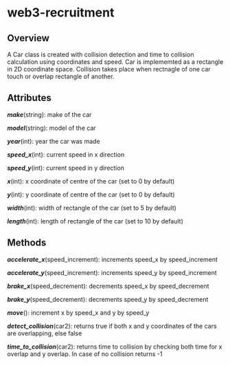 # web3-recruitment
## Overview
A Car class is created with collision detection and time to collision calculation using coordinates and speed. Car is implememted as a rectangle in 2D coordinate space. Collision takes place when rectnagle of one car touch or overlap rectangle of another.  

## Attributes
***make***(string): make of the car

***model***(string): model of the car

***year***(int): year the car was made

***speed_x***(int): current speed in x direction

***speed_y***(int): current speed in y direction

***x***(int): x coordinate of centre of the car (set to 0 by default)

***y***(int): y coordinate of centre of the car (set to 0 by default)

***width***(int): width of rectangle of the car (set to 5 by default)

***length***(int): length of rectangle of the car (set to 10 by default)

## Methods

***accelerate_x***(speed_increment): increments speed_x by speed_increment

***accelerate_y***(speed_increment): increments speed_y by speed_increment

***brake_x***(speed_decrement): decrements speed_x by speed_decrement

***brake_y***(speed_decrement): decrements speed_y by speed_decrement

***move***(): increment x by speed_x and y by speed_y

***detect_collision***(car2): returns true if both x and y coordinates of the cars are overlapping, else false

***time_to_collision***(car2): returns time to collision by checking both time for x overlap and y overlap. In case of no collision returns -1

